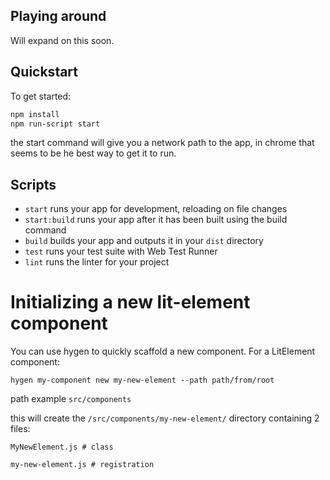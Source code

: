 ## Playing around
Will expand on this soon.

## Quickstart

To get started:

```bash
npm install
npm run-script start
```

the start command will give you a network path to the app, in chrome that seems to be he best way to get it to run.

## Scripts

- `start` runs your app for development, reloading on file changes
- `start:build` runs your app after it has been built using the build command
- `build` builds your app and outputs it in your `dist` directory
- `test` runs your test suite with Web Test Runner
- `lint` runs the linter for your project


# Initializing a new lit-element component
You can use hygen to quickly scaffold a new component. For a LitElement component:

`hygen my-component new my-new-element --path path/from/root`

path example `src/components`

this will create the `/src/components/my-new-element/` directory containing 2 files:

`MyNewElement.js # class`

`my-new-element.js # registration`


